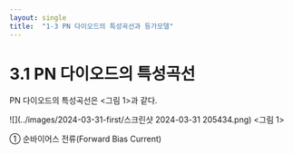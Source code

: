 ```yaml
---
layout: single
title:  "1-3 PN 다이오드의 특성곡선과 등가모델"
---
```


# 3.1 PN 다이오드의 특성곡선

PN 다이오드의 특성곡선은 <그림 1>과 같다.

![](../images/2024-03-31-first/스크린샷 2024-03-31 205434.png) <그림 1>

① 순바이어스 전류(Forward Bias Current)
